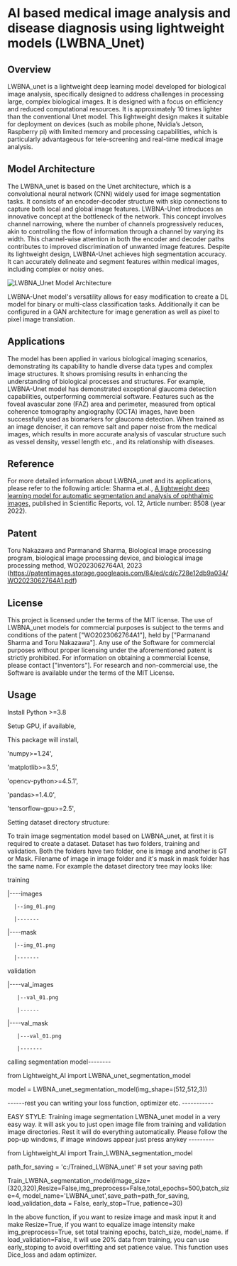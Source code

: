 #  AI based medical image analysis and disease diagnosis using lightweight models (LWBNA_Unet)

## Overview
LWBNA_unet is a lightweight deep learning model developed for biological image analysis, specifically designed to address challenges in processing large, complex biological images. It is designed with a focus on efficiency and reduced computational resources. It is approximately 10 times lighter than the conventional Unet model. This lightweight design makes it suitable for deployment on devices (such as mobile phone, Nvidia’s Jetson, Raspberry pi) with limited memory and processing capabilities, which is particularly advantageous for tele-screening and real-time medical image analysis.

## Model Architecture
The LWBNA_unet is based on the Unet architecture, which is a convolutional neural network (CNN) widely used for image segmentation tasks. It consists of an encoder-decoder structure with skip connections to capture both local and global image features. LWBNA-Unet introduces an innovative concept at the bottleneck of the network. This concept involves channel narrowing, where the number of channels progressively reduces, akin to controlling the flow of information through a channel by varying its width. This channel-wise attention in both the encoder and decoder paths contributes to improved discrimination of unwanted image features. Despite its lightweight design, LWBNA-Unet achieves high segmentation accuracy. It can accurately delineate and segment features within medical images, including complex or noisy ones.

![LWBNA_Unet Model Architecture](https://github.com/parmanandsharma/LWBNA_Models/blob/master/LWBNA_unet_architecture.png?raw=true)

LWBNA-Unet model's versatility allows for easy modification to create a DL model for binary or multi-class classification tasks. Additionally it can be configured in a GAN architecture for image generation as well as pixel to pixel image translation. 


## Applications
The model has been applied in various biological imaging scenarios, demonstrating its capability to handle diverse data types and complex image structures. It shows promising results in enhancing the understanding of biological processes and structures. For example, LWBNA-Unet model has demonstrated exceptional glaucoma detection capabilities, outperforming commercial software. Features such as the foveal avascular zone (FAZ) area and perimeter, measured from optical coherence tomography angiography (OCTA) images, have been successfully used as biomarkers for glaucoma detection. When trained as an image denoiser, it can remove salt and paper noise from the medical images, which results in more accurate analysis of vascular structure such as vessel density, vessel length etc., and its relationship with diseases. 

## Reference
For more detailed information about LWBNA_unet and its applications, please refer to the following article: Sharma et.al., [A lightweight deep learning model for automatic segmentation and analysis of ophthalmic images,](https://www.nature.com/articles/s41598-022-12486-w) published in Scientific Reports, vol. 12, Article number: 8508 (year 2022).

## Patent
Toru Nakazawa and Parmanand Sharma, Biological image processing program, biological image processing device, and biological image processing method, WO2023062764A1, 2023 (https://patentimages.storage.googleapis.com/84/ed/cd/c728e12db9a034/WO2023062764A1.pdf)


## License
This project is licensed under the terms of the MIT license.
The use of LWBNA_unet models for commercial purposes is subject to the terms and conditions of the patent ["WO2023062764A1"], held by ["Parmanand Sharma and Toru Nakazawa"]. Any use of the Software for commercial purposes without proper licensing under the aforementioned patent is strictly prohibited. For information on obtaining a commercial license, please contact ["inventors"].
For research and non-commercial use, the Software is available under the terms of the MIT License.

## Usage
Install Python >=3.8

Setup GPU, if available,

This package will install,

'numpy>=1.24',

'matplotlib>=3.5',

'opencv-python>=4.5.1', 

'pandas>=1.4.0',

'tensorflow-gpu>=2.5',

Setting dataset directory structure:

To train image segmentation model based on LWBNA_unet, at first it is required to create a dataset. Dataset has two folders, training and validation. Both the folders have two folder, one is image and another is GT or Mask. Filename of image in image folder and it's mask in mask folder has the same name. For example the dataset directory tree may looks like:
    
training

   |----images
   
      |--img_01.png 
      
      |-------
      
   |----mask
   
      |--img_01.png
      
      |-------
        
validation

   |----val_images
   
       |--val_01.png
       
       |------
       
  |----val_mask
  
       |---val_01.png
       
       |-------
                   
calling segmentation model--------

from Lightweight_AI import LWBNA_unet_segmentation_model  

model = LWBNA_unet_segmentation_model(img_shape=(512,512,3))

------rest you can writing your loss function, optimizer etc. -----------
      
EASY STYLE: Training image segmentation LWBNA_unet model in a very easy way. it will ask you to just open image file from training and validation image directories. Rest it will do everything automatically. Please follow the pop-up windows, if image windows appear just press anykey ---------
       
from Lightweight_AI import Train_LWBNA_segmentation_model 

path_for_saving = 'c:/Trained_LWBNA_unet' # set your saving path  

Train_LWBNA_segmentation_model(image_size=(320,320),Resize=False,img_preprocess=False,total_epochs=500,batch_size=4, model_name='LWBNA_unet',save_path=path_for_saving, load_validation_data = False, early_stop=True, patience=30)
     
In the above function, if you want to resize image and mask input it and make Resize=True, if you want to equalize image intensity make img_preprocess=True, set total training epochs, batch_size, model_name. if load_validation=False, it will use 20% data from training, you can use early_stoping to avoid overfitting and set patience value. This function uses Dice_loss and adam optimizer.
   
